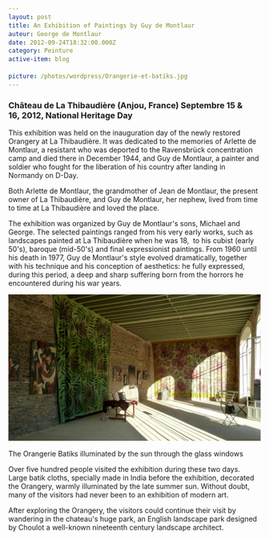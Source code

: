 ```yaml
---
layout: post
title: An Exhibition of Paintings by Guy de Montlaur
auteur: George de Montlaur
date: 2012-09-24T18:32:00.000Z
category: Peinture
active-item: blog

picture: /photos/wordpress/Orangerie-et-batiks.jpg
---
```


### Château de La Thibaudière (Anjou, France) Septembre 15 & 16, 2012, National Heritage Day

This exhibition was held on the inauguration day of the newly restored Orangery at La Thibaudière. It was dedicated to the memories of Arlette de Montlaur, a resistant who was deported to the Ravensbrück concentration camp and died there in December 1944, and Guy de Montlaur, a painter and soldier who fought for the liberation of his country after landing in Normandy on D-Day.

<!--more-->

Both Arlette de Montlaur, the grandmother of Jean de Montlaur, the present owner of La Thibaudière, and Guy de Montlaur, her nephew, lived from time to time at La Thibaudière and loved the place.

The exhibition was organized by Guy de Montlaur's sons, Michael and George. The selected paintings ranged from his very early works, such as landscapes painted at La Thibaudière when he was 18,  to his cubist (early 50's), baroque (mid-50's) and final expressionist paintings. From 1960 until his death in 1977, Guy de Montlaur's style evolved dramatically, together with his technique and his conception of aesthetics: he fully expressed, during this period, a deep and sharp suffering born from the horrors he encountered during his war years.

<img src="/photos/wordpress/Orangerie-et-batiks.jpg" alt="Orangerie et batiks">

The Orangerie Batiks illuminated by the sun through the glass windows

Over five hundred people visited the exhibition during these two days. Large batik cloths, specially made in India before the exhibition, decorated the Orangery, warmly illuminated by the late summer sun. Without doubt, many of the visitors had never been to an exhibition of modern art.

After exploring the Orangery, the visitors could continue their visit by wandering in the chateau's huge park, an English landscape park designed by Choulot a well-known nineteenth century landscape architect.
